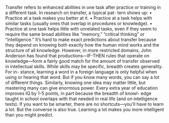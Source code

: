 Transfer refers to enhanced abilities in one task after practice or
training in a different task. In research on transfer, a typical pat-
tern shows up:
• Practice at a task makes you better at it.
• Practice at a task helps with similar tasks (usually ones that
overlap in procedures or knowledge).
• Practice at one task helps little with unrelated tasks, even if
they seem to require the same broad abilities like “memory,”
“critical thinking” or “intelligence.”
It’s hard to make exact predictions about transfer because they
depend on knowing both exactly how the human mind works
and the structure of all knowledge. However, in more restricted
domains, John Anderson has found that productions—IF-THEN
rules that operate on knowledge—form a fairly good match for
the amount of transfer observed in intellectual skills.
While skills may be specific, breadth creates generality. For in-
stance, learning a word in a foreign language is only helpful
when using or hearing that word. But if you know many words,
you can say a lot of different things.
Similarly, knowing one idea may matter little, but mastering
many can give enormous power. Every extra year of education
improves IQ by 1-5 points, in part because the breadth of knowl-
edge taught in school overlaps with that needed in real life (and
on intelligence tests).
If you want to be smarter, there are no shortcuts—you’ll have to
learn a lot. But the converse is also true. Learning a lot makes
you more intelligent than you might predict.